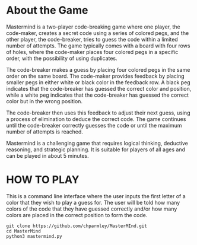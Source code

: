 <h1>About the Game</h1>

Mastermind is a two-player code-breaking game where one player, the code-maker, creates a secret code using a series of colored pegs, and the other player, the code-breaker, tries to guess the code within a limited number of attempts. The game typically comes with a board with four rows of holes, where the code-maker places four colored pegs in a specific order, with the possibility of using duplicates.

The code-breaker makes a guess by placing four colored pegs in the same order on the same board. The code-maker provides feedback by placing smaller pegs in either white or black color in the feedback row. A black peg indicates that the code-breaker has guessed the correct color and position, while a white peg indicates that the code-breaker has guessed the correct color but in the wrong position.

The code-breaker then uses this feedback to adjust their next guess, using a process of elimination to deduce the correct code. The game continues until the code-breaker correctly guesses the code or until the maximum number of attempts is reached.

Mastermind is a challenging game that requires logical thinking, deductive reasoning, and strategic planning. It is suitable for players of all ages and can be played in about 5 minutes.


<h1>HOW TO PLAY</h1>

This is a command line interface where the user inputs the first letter of a color that they
wish to play a guess for. The user will be told how many colors of the code that they have
guessed correctly and/or how many colors are placed in the correct position to form the code.

```
git clone https://github.com/chparmley/MasterMInd.git
cd MasterMind
python3 mastermind.py
```